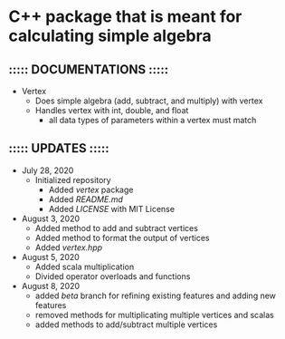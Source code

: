 # C++ package that is meant for calculating simple algebra
## ::::: DOCUMENTATIONS :::::
- Vertex
    - Does simple algebra (add, subtract, and multiply) with vertex
    - Handles vertex with int, double, and float
        - all data types of parameters within a vertex must match

## ::::: UPDATES :::::
- July 28, 2020
    - Initialized repository
        - Added <i>vertex</i> package
        - Added <i>README.md</i>
        - Added <i>LICENSE</i> with MIT License
- August 3, 2020
    - Added method to add and subtract vertices
    - Added method to format the output of vertices
    - Added <i>vertex.hpp</i>
- August 5, 2020
    - Added scala multiplication
    - Divided operator overloads and functions
- August 8, 2020
    - added <i>beta</i> branch for refining existing features and adding new features
    - removed methods for multiplicating multiple vertices and scalas
    - added methods to add/subtract multiple vertices